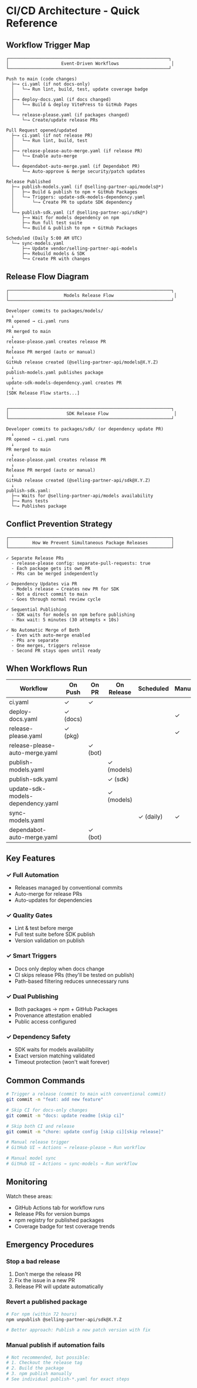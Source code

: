 # CI/CD Architecture - Quick Reference

## Workflow Trigger Map

```
┌─────────────────────────────────────────────────────────────┐
│                    Event-Driven Workflows                    │
└─────────────────────────────────────────────────────────────┘

Push to main (code changes)
  ├─→ ci.yaml (if not docs-only)
  │   └─→ Run lint, build, test, update coverage badge
  │
  ├─→ deploy-docs.yaml (if docs changed)
  │   └─→ Build & deploy VitePress to GitHub Pages
  │
  └─→ release-please.yaml (if packages changed)
      └─→ Create/update release PRs

Pull Request opened/updated
  ├─→ ci.yaml (if not release PR)
  │   └─→ Run lint, build, test
  │
  ├─→ release-please-auto-merge.yaml (if release PR)
  │   └─→ Enable auto-merge
  │
  └─→ dependabot-auto-merge.yaml (if Dependabot PR)
      └─→ Auto-approve & merge security/patch updates

Release Published
  ├─→ publish-models.yaml (if @selling-partner-api/models@*)
  │   ├─→ Build & publish to npm + GitHub Packages
  │   └─→ Triggers: update-sdk-models-dependency.yaml
  │       └─→ Create PR to update SDK dependency
  │
  └─→ publish-sdk.yaml (if @selling-partner-api/sdk@*)
      ├─→ Wait for models dependency on npm
      ├─→ Run full test suite
      └─→ Build & publish to npm + GitHub Packages

Scheduled (Daily 5:00 AM UTC)
  └─→ sync-models.yaml
      ├─→ Update vendor/selling-partner-api-models
      ├─→ Rebuild models & SDK
      └─→ Create PR with changes
```

## Release Flow Diagram

```
┌──────────────────────────────────────────────────────────────┐
│                     Models Release Flow                       │
└──────────────────────────────────────────────────────────────┘

Developer commits to packages/models/
  ↓
PR opened → ci.yaml runs
  ↓
PR merged to main
  ↓
release-please.yaml creates release PR
  ↓
Release PR merged (auto or manual)
  ↓
GitHub release created (@selling-partner-api/models@X.Y.Z)
  ↓
publish-models.yaml publishes package
  ↓
update-sdk-models-dependency.yaml creates PR
  ↓
[SDK Release Flow starts...]


┌──────────────────────────────────────────────────────────────┐
│                      SDK Release Flow                         │
└──────────────────────────────────────────────────────────────┘

Developer commits to packages/sdk/ (or dependency update PR)
  ↓
PR opened → ci.yaml runs
  ↓
PR merged to main
  ↓
release-please.yaml creates release PR
  ↓
Release PR merged (auto or manual)
  ↓
GitHub release created (@selling-partner-api/sdk@X.Y.Z)
  ↓
publish-sdk.yaml:
  ├─→ Waits for @selling-partner-api/models availability
  ├─→ Runs tests
  └─→ Publishes package
```

## Conflict Prevention Strategy

```
┌──────────────────────────────────────────────────────────────┐
│         How We Prevent Simultaneous Package Releases         │
└──────────────────────────────────────────────────────────────┘

✓ Separate Release PRs
  - release-please config: separate-pull-requests: true
  - Each package gets its own PR
  - PRs can be merged independently

✓ Dependency Updates via PR
  - Models release → Creates new PR for SDK
  - Not a direct commit to main
  - Goes through normal review cycle

✓ Sequential Publishing
  - SDK waits for models on npm before publishing
  - Max wait: 5 minutes (30 attempts × 10s)

✓ No Automatic Merge of Both
  - Even with auto-merge enabled
  - PRs are separate
  - One merges, triggers release
  - Second PR stays open until ready
```

## When Workflows Run

| Workflow | On Push | On PR | On Release | Scheduled | Manual |
|----------|---------|-------|------------|-----------|--------|
| ci.yaml | ✓ | ✓ | | | |
| deploy-docs.yaml | ✓ (docs) | | | | ✓ |
| release-please.yaml | ✓ (pkg) | | | | ✓ |
| release-please-auto-merge.yaml | | ✓ (bot) | | | |
| publish-models.yaml | | | ✓ (models) | | |
| publish-sdk.yaml | | | ✓ (sdk) | | |
| update-sdk-models-dependency.yaml | | | ✓ (models) | | |
| sync-models.yaml | | | | ✓ (daily) | ✓ |
| dependabot-auto-merge.yaml | | ✓ (bot) | | | |

## Key Features

### ✓ Full Automation
- Releases managed by conventional commits
- Auto-merge for release PRs
- Auto-updates for dependencies

### ✓ Quality Gates
- Lint & test before merge
- Full test suite before SDK publish
- Version validation on publish

### ✓ Smart Triggers
- Docs only deploy when docs change
- CI skips release PRs (they'll be tested on publish)
- Path-based filtering reduces unnecessary runs

### ✓ Dual Publishing
- Both packages → npm + GitHub Packages
- Provenance attestation enabled
- Public access configured

### ✓ Dependency Safety
- SDK waits for models availability
- Exact version matching validated
- Timeout protection (won't wait forever)

## Common Commands

```bash
# Trigger a release (commit to main with conventional commit)
git commit -m "feat: add new feature"

# Skip CI for docs-only changes
git commit -m "docs: update readme [skip ci]"

# Skip both CI and release
git commit -m "chore: update config [skip ci][skip release]"

# Manual release trigger
# GitHub UI → Actions → release-please → Run workflow

# Manual model sync
# GitHub UI → Actions → sync-models → Run workflow
```

## Monitoring

Watch these areas:
- GitHub Actions tab for workflow runs
- Release PRs for version bumps
- npm registry for published packages
- Coverage badge for test coverage trends

## Emergency Procedures

### Stop a bad release
1. Don't merge the release PR
2. Fix the issue in a new PR
3. Release PR will update automatically

### Revert a published package
```bash
# For npm (within 72 hours)
npm unpublish @selling-partner-api/sdk@X.Y.Z

# Better approach: Publish a new patch version with fix
```

### Manual publish if automation fails
```bash
# Not recommended, but possible:
# 1. Checkout the release tag
# 2. Build the package
# 3. npm publish manually
# See individual publish-*.yaml for exact steps
```
